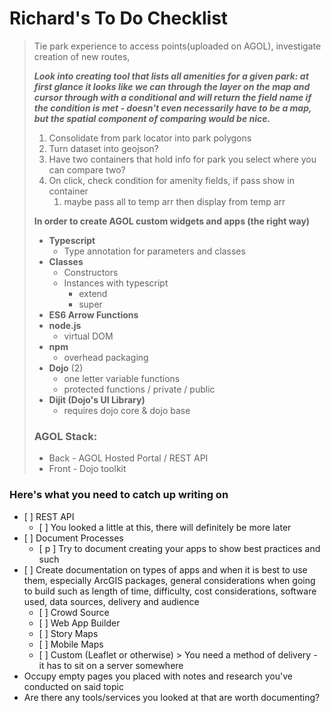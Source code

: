 # Richard's To Do Checklist

> Tie park experience to access points\(uploaded on AGOL\), investigate creation of new routes, 
>
> _**Look into creating tool that lists all amenities for a given park: at first glance it looks like we can through the layer on the map and cursor through with a conditional and will return the field name if the condition is met - doesn't even necessarily have to be a map, but the spatial component of comparing would be nice.**_
>
> 1. Consolidate from park locator into park polygons
> 2. Turn dataset into geojson?
> 3. Have two containers that hold info for park you select where you can compare two?
> 4. On click, check condition for amenity fields, if pass show in container
>    1. maybe pass all to temp arr then display from temp arr
>
>
>
>
>
> **In order to create AGOL custom widgets and apps \(the right way\)**
>
> * **Typescript**
>   * Type annotation for parameters and classes
> * **Classes**
>   * Constructors
>   * Instances with typescript
>     * extend
>     * super
> * **ES6 Arrow Functions**
> * **node.js**
>   * virtual DOM
> * **npm**
>   * overhead packaging
> * **Dojo** \(2\)
>   * one letter variable functions
>   * protected functions / private / public
> * **Dijit \(Dojo's UI Library\)**
>   * requires dojo core & dojo base
>
> ### AGOL Stack:
>
> * Back - AGOL Hosted Portal / REST API
> * Front - Dojo toolkit

### Here's what you need to catch up writing on

* \[ \] REST API
  * \[ \] You looked a little at this, there will definitely be more later
* \[ \] Document Processes
  * \[ p \] Try to document creating your apps to show best practices and such
* \[ \] Create documentation on types of apps and when it is best to use them, especially ArcGIS packages, general considerations when going to build such as length of time, difficulty, cost considerations, software used, data sources, delivery and audience
  * \[ \] Crowd Source
  * \[ \] Web App Builder
  * \[ \] Story Maps
  * \[ \] Mobile Maps
  * \[ \] Custom \(Leaflet or otherwise\) &gt; You need a method of delivery - it has to sit on a server somewhere
* Occupy empty pages you placed with notes and research you've conducted on said topic
* Are there any tools/services you looked at that are worth documenting?



